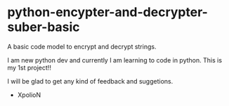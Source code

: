 # python-encypter-and-decrypter-suber-basic
A basic code model to encrypt and decrypt strings.

I am new python dev and currently I am learning to code in python.
This is my 1st project!!

I will be glad to get any kind of feedback and suggetions.

 - XpolioN

